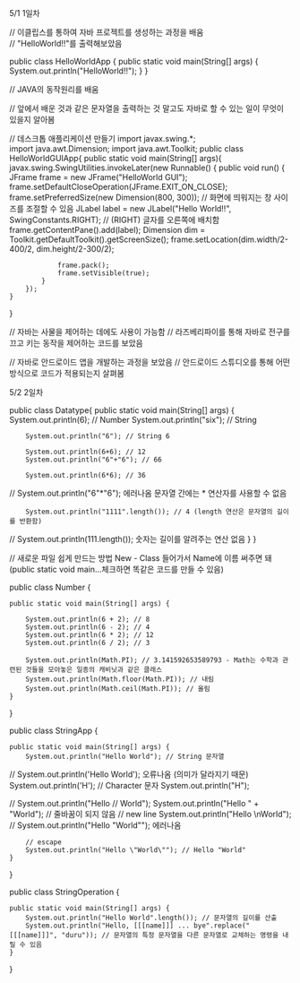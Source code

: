 5/1 1일차

// 이클립스를 통하여 자바 프로젝트를 생성하는 과정을 배움  
// "HelloWorld!!"를 출력해보았음

public class HelloWorldApp {
	public static void main(String[] args) {
		System.out.println("HelloWorld!!");
	}
} 

// JAVA의 동작원리를 배움

// 앞에서 배운 것과 같은 문자열을 출력하는 것 말고도 자바로 할 수 있는 일이 무엇이 있을지 알아봄

// 데스크톱 애플리케이션 만들기
import javax.swing.*;   
import java.awt.Dimension;
import java.awt.Toolkit;
public class HelloWorldGUIApp{
    public static void main(String[] args){
        javax.swing.SwingUtilities.invokeLater(new Runnable() {
            public void run() {
                JFrame frame = new JFrame("HelloWorld GUI");
                frame.setDefaultCloseOperation(JFrame.EXIT_ON_CLOSE);
                frame.setPreferredSize(new Dimension(800, 300)); // 화면에 띄워지는 창 사이즈를 조절할 수 있음
                JLabel label = new JLabel("Hello World!!", SwingConstants.RIGHT); // (RIGHT) 글자를 오른쪽에 배치함
                frame.getContentPane().add(label);
                Dimension dim = Toolkit.getDefaultToolkit().getScreenSize();
                frame.setLocation(dim.width/2-400/2, dim.height/2-300/2);

                frame.pack();
                frame.setVisible(true);
            }
        });
    }
}

// 자바는 사물을 제어하는 데에도 사용이 가능함
// 라즈베리파이를 통해 자바로 전구를 끄고 키는 동작을 제어하는 코드를 보았음

// 자바로 안드로이드 앱을 개발하는 과정을 보았음
// 안드로이드 스튜디오를 통해 어떤 방식으로 코드가 적용되는지 살펴봄


5/2 2일차

public class Datatype{
	public static void main(String[] args) {
		System.out.println(6); // Number
		System.out.println("six"); // String
		
		System.out.println("6"); // String 6
		
		System.out.println(6+6); // 12
		System.out.println("6"+"6"); // 66
		
		System.out.println(6*6); // 36
//		System.out.println("6"*"6"); 에러나옴 문자열 간에는 * 연산자를 사용할 수 없음
		
		System.out.println("1111".length()); // 4 (length 연산은 문자열의 길이를 반환함)
//		System.out.println(111.length()); 숫자는 길이를 알려주는 연산 없음
	}
}


// 새로운 파일 쉽게 만드는 방법 New - Class 들어가서 Name에 이름 써주면 돼 (public static void main...체크하면 똑같은 코드를 만들 수 있음)


public class Number {

	public static void main(String[] args) {
		
		System.out.println(6 + 2); // 8
		System.out.println(6 - 2); // 4
		System.out.println(6 * 2); // 12 
		System.out.println(6 / 2); // 3
		
		System.out.println(Math.PI); // 3.141592653589793 - Math는 수학과 관련된 것들을 모아놓은 일종의 캐비닛과 같은 클래스
		System.out.println(Math.floor(Math.PI)); // 내림
		System.out.println(Math.ceil(Math.PI)); // 올림
	}

}

public class StringApp {

	public static void main(String[] args) {
		System.out.println("Hello World"); // String 문자열
//		System.out.println('Hello World'); 오류나옴 (의미가 달라지기 때문)
		System.out.println('H'); // Character 문자
		System.out.println("H");
		
//		System.out.println("Hello 
//				World");
		System.out.println("Hello "
				+ "World"); // 줄바꿈이 되지 않음 
		// new line 
		System.out.println("Hello \nWorld");
//		System.out.println("Hello "World""); 에러나옴 
		
		// escape
		System.out.println("Hello \"World\""); // Hello "World"
	}

}

public class StringOperation {

	public static void main(String[] args) {
		System.out.println("Hello World".length()); // 문자열의 길이를 산출
		System.out.println("Hello, [[[name]]] ... bye".replace("[[[name]]]", "duru")); // 문자열의 특정 문자열을 다른 문자열로 교체하는 명령을 내릴 수 있음
	}

}
